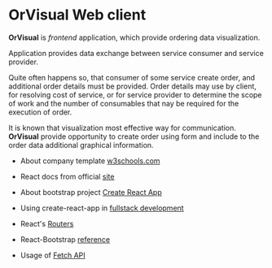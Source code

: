 # OrVisual Web client

**OrVisual** is *frontend* application, which provide ordering data
visualization.

Application provides data exchange between service consumer and service
provider.

Quite often happens so, that consumer of some service create order, and
additional order details must be provided. Order details may use by client, for
resolving cost of service, or for service provider to determine the scope of
 work and the number of consumables that nay be required for the execution of
 order.

 It is known that visualization most effective way for communication.
 **OrVisual** provide opportunity to create order using form and include to the
 order data additional graphical information.

 * About company template
[w3schools.com](https://www.w3schools.com/bootstrap/bootstrap_theme_company.asp)

 * React docs from official [site](https://reactjs.org/docs/hello-world.html)

 * About bootstrap project [Create React App](https://github.com/facebook/create-react-app)

 * Using create-react-app in [fullstack development](https://www.fullstackreact.com/articles/using-create-react-app-with-a-server/)

 * React's [Routers](https://reacttraining.com/react-router/web/guides/philosophy)

 * React-Bootstrap [reference](https://react-bootstrap.github.io/)

 * Usage of [Fetch API](https://developer.mozilla.org/en-US/docs/Web/API/Fetch_API/Using_Fetch)
